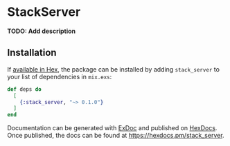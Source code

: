 # StackServer

**TODO: Add description**

## Installation

If [available in Hex](https://hex.pm/docs/publish), the package can be installed
by adding `stack_server` to your list of dependencies in `mix.exs`:

```elixir
def deps do
  [
    {:stack_server, "~> 0.1.0"}
  ]
end
```

Documentation can be generated with [ExDoc](https://github.com/elixir-lang/ex_doc)
and published on [HexDocs](https://hexdocs.pm). Once published, the docs can
be found at <https://hexdocs.pm/stack_server>.


